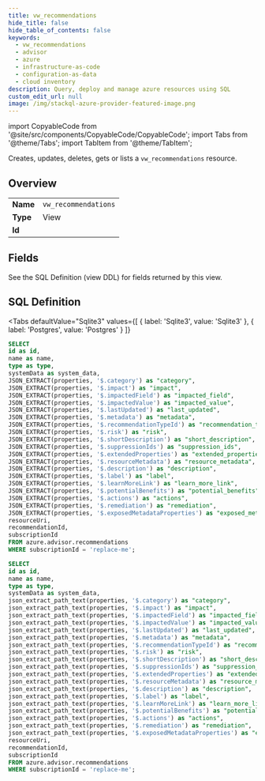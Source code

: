 ```yaml
--- 
title: vw_recommendations
hide_title: false
hide_table_of_contents: false
keywords:
  - vw_recommendations
  - advisor
  - azure
  - infrastructure-as-code
  - configuration-as-data
  - cloud inventory
description: Query, deploy and manage azure resources using SQL
custom_edit_url: null
image: /img/stackql-azure-provider-featured-image.png
---
```


import CopyableCode from '@site/src/components/CopyableCode/CopyableCode';
import Tabs from '@theme/Tabs';
import TabItem from '@theme/TabItem';

Creates, updates, deletes, gets or lists a <code>vw_recommendations</code> resource.

## Overview
<table><tbody>
<tr><td><b>Name</b></td><td><code>vw_recommendations</code></td></tr>
<tr><td><b>Type</b></td><td>View</td></tr>
<tr><td><b>Id</b></td><td><CopyableCode code="azure.advisor.vw_recommendations" /></td></tr>
</tbody></table>

## Fields

See the SQL Definition (view DDL) for fields returned by this view.

## SQL Definition

<Tabs
defaultValue="Sqlite3"
values={[
{ label: 'Sqlite3', value: 'Sqlite3' },
{ label: 'Postgres', value: 'Postgres' }
]}
>
<TabItem value="Sqlite3">

```sql
SELECT
id as id,
name as name,
type as type,
systemData as system_data,
JSON_EXTRACT(properties, '$.category') as "category",
JSON_EXTRACT(properties, '$.impact') as "impact",
JSON_EXTRACT(properties, '$.impactedField') as "impacted_field",
JSON_EXTRACT(properties, '$.impactedValue') as "impacted_value",
JSON_EXTRACT(properties, '$.lastUpdated') as "last_updated",
JSON_EXTRACT(properties, '$.metadata') as "metadata",
JSON_EXTRACT(properties, '$.recommendationTypeId') as "recommendation_type_id",
JSON_EXTRACT(properties, '$.risk') as "risk",
JSON_EXTRACT(properties, '$.shortDescription') as "short_description",
JSON_EXTRACT(properties, '$.suppressionIds') as "suppression_ids",
JSON_EXTRACT(properties, '$.extendedProperties') as "extended_properties",
JSON_EXTRACT(properties, '$.resourceMetadata') as "resource_metadata",
JSON_EXTRACT(properties, '$.description') as "description",
JSON_EXTRACT(properties, '$.label') as "label",
JSON_EXTRACT(properties, '$.learnMoreLink') as "learn_more_link",
JSON_EXTRACT(properties, '$.potentialBenefits') as "potential_benefits",
JSON_EXTRACT(properties, '$.actions') as "actions",
JSON_EXTRACT(properties, '$.remediation') as "remediation",
JSON_EXTRACT(properties, '$.exposedMetadataProperties') as "exposed_metadata_properties",
resourceUri,
recommendationId,
subscriptionId
FROM azure.advisor.recommendations
WHERE subscriptionId = 'replace-me';
```

</TabItem>
<TabItem value="Postgres">

```sql
SELECT
id as id,
name as name,
type as type,
systemData as system_data,
json_extract_path_text(properties, '$.category') as "category",
json_extract_path_text(properties, '$.impact') as "impact",
json_extract_path_text(properties, '$.impactedField') as "impacted_field",
json_extract_path_text(properties, '$.impactedValue') as "impacted_value",
json_extract_path_text(properties, '$.lastUpdated') as "last_updated",
json_extract_path_text(properties, '$.metadata') as "metadata",
json_extract_path_text(properties, '$.recommendationTypeId') as "recommendation_type_id",
json_extract_path_text(properties, '$.risk') as "risk",
json_extract_path_text(properties, '$.shortDescription') as "short_description",
json_extract_path_text(properties, '$.suppressionIds') as "suppression_ids",
json_extract_path_text(properties, '$.extendedProperties') as "extended_properties",
json_extract_path_text(properties, '$.resourceMetadata') as "resource_metadata",
json_extract_path_text(properties, '$.description') as "description",
json_extract_path_text(properties, '$.label') as "label",
json_extract_path_text(properties, '$.learnMoreLink') as "learn_more_link",
json_extract_path_text(properties, '$.potentialBenefits') as "potential_benefits",
json_extract_path_text(properties, '$.actions') as "actions",
json_extract_path_text(properties, '$.remediation') as "remediation",
json_extract_path_text(properties, '$.exposedMetadataProperties') as "exposed_metadata_properties",
resourceUri,
recommendationId,
subscriptionId
FROM azure.advisor.recommendations
WHERE subscriptionId = 'replace-me';
```

</TabItem>
</Tabs>
